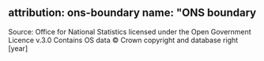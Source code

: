 attribution: ons-boundary
name: "ONS boundary
---

Source: Office for National Statistics licensed under the Open Government Licence v.3.0
Contains OS data © Crown copyright and database right [year]
